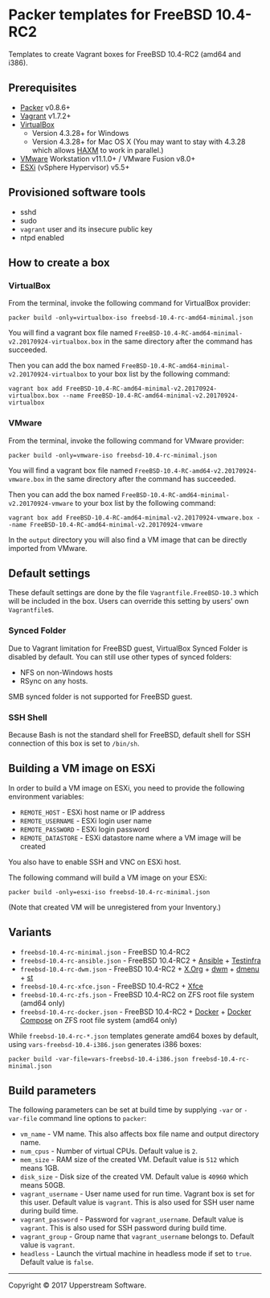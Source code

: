 # Packer templates for FreeBSD 10.4-RC2

Templates to create Vagrant boxes for FreeBSD 10.4-RC2 (amd64 and i386).


## Prerequisites

* [Packer][] v0.8.6+
* [Vagrant][] v1.7.2+
* [VirtualBox][]
	* Version 4.3.28+ for Windows
	* Version 4.3.28+ for Mac OS X (You may want to stay with 4.3.28 which allows [HAXM][] to work in parallel.)
* [VMware][] Workstation v11.1.0+ / VMware Fusion v8.0+
* [ESXi][] (vSphere Hypervisor) v5.5+

[ESXi]: http://www.vmware.com/products/vsphere-hypervisor
        "Free VMware vSphere Hypervisor, Free Virtualization (ESXi)"
[HAXM]: https://software.intel.com/en-us/android/articles/intel-hardware-accelerated-execution-manager
        "Intel&reg; Hardware Accelerated Execution Manager"
[Packer]: https://www.packer.io/ "Packer by HashiCorp"
[Vagrant]: https://www.vagrantup.com/ "Vagrant"
[VirtualBox]: https://www.virtualbox.org/ "Oracle VM VirtualBox"
[VMware]: http://www.vmware.com/ "VMware Virtualization for Desktop &amp; Server, Application, Public &amp; Hybrid Clouds"


## Provisioned software tools

* sshd
* sudo
* `vagrant` user and its insecure public key
* ntpd enabled


## How to create a box

### VirtualBox

From the terminal, invoke the following command for VirtualBox provider:

    packer build -only=virtualbox-iso freebsd-10.4-rc-amd64-minimal.json

You will find a vagrant box file named `FreeBSD-10.4-RC-amd64-minimal-v2.20170924-virtualbox.box`
in the same directory after the command has succeeded.

Then you can add the box named `FreeBSD-10.4-RC-amd64-minimal-v2.20170924-virtualbox` to your box list
by the following command:

    vagrant box add FreeBSD-10.4-RC-amd64-minimal-v2.20170924-virtualbox.box --name FreeBSD-10.4-RC-amd64-minimal-v2.20170924-virtualbox

### VMware

From the terminal, invoke the following command for VMware provider:

    packer build -only=vmware-iso freebsd-10.4-rc-minimal.json

You will find a vagrant box file named `FreeBSD-10.4-RC-amd64-v2.20170924-vmware.box`
in the same directory after the command has succeeded.

Then you can add the box named `FreeBSD-10.4-RC-amd64-minimal-v2.20170924-vmware` to your box list
by the following command:

    vagrant box add FreeBSD-10.4-RC-amd64-minimal-v2.20170924-vmware.box --name FreeBSD-10.4-RC-amd64-minimal-v2.20170924-vmware

In the `output` directory you will also find a VM image that can be directly imported from VMware.


## Default settings

These default settings are done by the file `Vagrantfile.FreeBSD-10.3` which will be included in the box.
Users can override this setting by users' own `Vagrantfile`s.

### Synced Folder

Due to Vagrant limitation for FreeBSD guest, VirtualBox Synced Folder is disabled by default.
You can still use other types of synced folders:

* NFS on non-Windows hosts
* RSync on any hosts.

SMB synced folder is not supported for FreeBSD guest.

### SSH Shell

Because Bash is not the standard shell for FreeBSD, default shell for SSH connection of this box
is set to `/bin/sh`.


## Building a VM image on ESXi

In order to build a VM image on ESXi, you need to provide the following environment variables:

* `REMOTE_HOST` - ESXi host name or IP address
* `REMOTE_USERNAME` - ESXi login user name
* `REMOTE_PASSWORD` - ESXi login password
* `REMOTE_DATASTORE` - ESXi datastore name where a VM image will be created

You also have to enable SSH and VNC on ESXi host.

The following command will build a VM image on your ESXi:

    packer build -only=esxi-iso freebsd-10.4-rc-minimal.json

(Note that created VM will be unregistered from your Inventory.)


## Variants

* `freebsd-10.4-rc-minimal.json` - FreeBSD 10.4-RC2
* `freebsd-10.4-rc-ansible.json` - FreeBSD 10.4-RC2 + [Ansible][] + [Testinfra][]
* `freebsd-10.4-rc-dwm.json` - FreeBSD 10.4-RC2 + [X.Org][] + [dwm][] + [dmenu][] + [st][]
* `freebsd-10.4-rc-xfce.json` - FreeBSD 10.4-RC2 + [Xfce][]
* `freebsd-10.4-rc-zfs.json` - FreeBSD 10.4-RC2 on ZFS root file system (amd64 only)
* `freebsd-10.4-rc-docker.json` - FreeBSD 10.4-RC2 + [Docker][] + [Docker Compose][] on ZFS root file system (amd64 only)

While `freebsd-10.4-rc-*.json` templates generate amd64 boxes by default, using `vars-freebsd-10.4-i386.json`
generates i386 boxes:

    packer build -var-file=vars-freebsd-10.4-i386.json freebsd-10.4-rc-minimal.json

[Ansible]: https://www.ansible.com/ "Ansible is Simple IT Automation"
[dmenu]: http://tools.suckless.org/dmenu/ "dmenu | suckless.org tools"
[Docker]: https://www.docker.com/ "Docker - Build, Ship and Run Any App, Anywhere"
[Docker Compose]: https://docs.docker.com/compose/ "Docker Compose - Docker Documentation"
[dwm]: http://dwm.suckless.org/ "suckless.org dwm - dynamic window manager"
[SLiM]: https://sourceforge.net/projects/slim.berlios/ "SLiM download | SourceForge.net"
[st]: http://st.suckless.org/ "suckless.org st - simple terminal"
[Testinfra]: https://testinfra.readthedocs.io/en/latest/ "Testinfra test your infrastructure &mdash; testinfra 1.6.5 documentation"
[X.Org]: https://www.x.org/wiki/ "X.Org"
[Xfce]: http://www.xfce.org/ "Xfce Desktop Environment"


## Build parameters

The following parameters can be set at build time by supplying `-var` or `-var-file` command line options to `packer`:

* `vm_name` - VM name.  This also affects box file name and output directory name.
* `num_cpus` - Number of virtual CPUs.  Default value is `2`.
* `mem_size` - RAM size of the created VM.  Default value is `512` which means 1GB.
* `disk_size` - Disk size of the created VM.  Default value is `40960` which means 50GB.
* `vagrant_username` - User name used for run time.  Vagrant box is set for this user.  Default value is `vagrant`.
  This is also used for SSH user name during build time.
* `vagrant_password` - Password for `vagrant_username`.  Default value is `vagrant`.
  This is also used for SSH password during build time.
* `vagrant_group` - Group name that `vagrant_username` belongs to.  Default value is `vagrant`.
* `headless` - Launch the virtual machine in headless mode if set to `true`.  Default value is `false`.


- - -

Copyright &copy; 2017 Upperstream Software.
